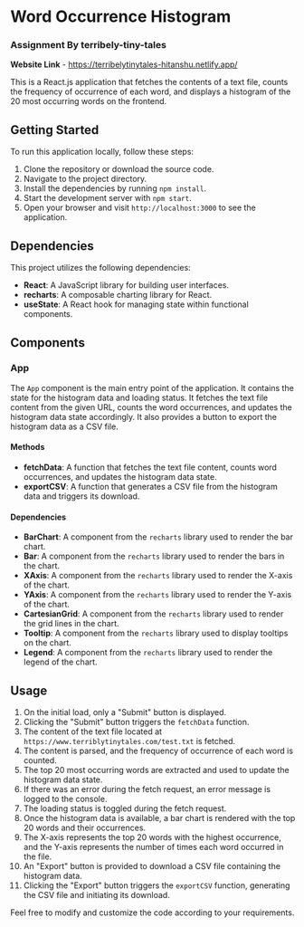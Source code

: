# Word Occurrence Histogram
### Assignment By terribely-tiny-tales
**Website Link** - https://terribelytinytales-hitanshu.netlify.app/

This is a React.js application that fetches the contents of a text file, counts the frequency of occurrence of each word, and displays a histogram of the 20 most occurring words on the frontend.

## Getting Started

To run this application locally, follow these steps:

1. Clone the repository or download the source code.
2. Navigate to the project directory.
3. Install the dependencies by running `npm install`.
4. Start the development server with `npm start`.
5. Open your browser and visit `http://localhost:3000` to see the application.

## Dependencies

This project utilizes the following dependencies:

- **React**: A JavaScript library for building user interfaces.
- **recharts**: A composable charting library for React.
- **useState**: A React hook for managing state within functional components.

## Components

### App

The `App` component is the main entry point of the application. It contains the state for the histogram data and loading status. It fetches the text file content from the given URL, counts the word occurrences, and updates the histogram data state accordingly. It also provides a button to export the histogram data as a CSV file.

#### Methods

- **fetchData**: A function that fetches the text file content, counts word occurrences, and updates the histogram data state.
- **exportCSV**: A function that generates a CSV file from the histogram data and triggers its download.

#### Dependencies

- **BarChart**: A component from the `recharts` library used to render the bar chart.
- **Bar**: A component from the `recharts` library used to render the bars in the chart.
- **XAxis**: A component from the `recharts` library used to render the X-axis of the chart.
- **YAxis**: A component from the `recharts` library used to render the Y-axis of the chart.
- **CartesianGrid**: A component from the `recharts` library used to render the grid lines in the chart.
- **Tooltip**: A component from the `recharts` library used to display tooltips on the chart.
- **Legend**: A component from the `recharts` library used to render the legend of the chart.

## Usage

1. On the initial load, only a "Submit" button is displayed.
2. Clicking the "Submit" button triggers the `fetchData` function.
3. The content of the text file located at `https://www.terriblytinytales.com/test.txt` is fetched.
4. The content is parsed, and the frequency of occurrence of each word is counted.
5. The top 20 most occurring words are extracted and used to update the histogram data state.
6. If there was an error during the fetch request, an error message is logged to the console.
7. The loading status is toggled during the fetch request.
8. Once the histogram data is available, a bar chart is rendered with the top 20 words and their occurrences.
9. The X-axis represents the top 20 words with the highest occurrence, and the Y-axis represents the number of times each word occurred in the file.
10. An "Export" button is provided to download a CSV file containing the histogram data.
11. Clicking the "Export" button triggers the `exportCSV` function, generating the CSV file and initiating its download.

Feel free to modify and customize the code according to your requirements.
